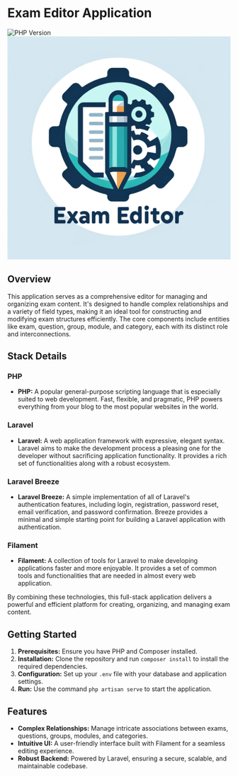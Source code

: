 # Exam Editor Application

<img src="https://img.shields.io/badge/PHP-8.0.3-blue" alt="PHP Version">

<img src="/public/logo.png" alt="App logo">


## Overview

This application serves as a comprehensive editor for managing and organizing exam content. It's designed to handle complex relationships and a variety of field types, making it an ideal tool for constructing and modifying exam structures efficiently. The core components include entities like exam, question, group, module, and category, each with its distinct role and interconnections.

## Stack Details

### PHP
- **PHP:** A popular general-purpose scripting language that is especially suited to web development. Fast, flexible, and pragmatic, PHP powers everything from your blog to the most popular websites in the world.

### Laravel
- **Laravel:** A web application framework with expressive, elegant syntax. Laravel aims to make the development process a pleasing one for the developer without sacrificing application functionality. It provides a rich set of functionalities along with a robust ecosystem.

### Laravel Breeze
- **Laravel Breeze:** A simple implementation of all of Laravel's authentication features, including login, registration, password reset, email verification, and password confirmation. Breeze provides a minimal and simple starting point for building a Laravel application with authentication.

### Filament
- **Filament:** A collection of tools for Laravel to make developing applications faster and more enjoyable. It provides a set of common tools and functionalities that are needed in almost every web application.

By combining these technologies, this full-stack application delivers a powerful and efficient platform for creating, organizing, and managing exam content.

## Getting Started

1. **Prerequisites:** Ensure you have PHP and Composer installed.
2. **Installation:** Clone the repository and run `composer install` to install the required dependencies.
3. **Configuration:** Set up your `.env` file with your database and application settings.
4. **Run:** Use the command `php artisan serve` to start the application.

## Features

- **Complex Relationships:** Manage intricate associations between exams, questions, groups, modules, and categories.
- **Intuitive UI:** A user-friendly interface built with Filament for a seamless editing experience.
- **Robust Backend:** Powered by Laravel, ensuring a secure, scalable, and maintainable codebase.

